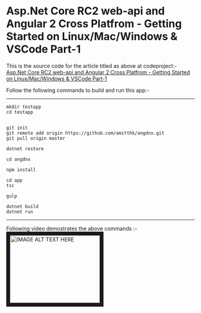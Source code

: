 # Asp.Net Core RC2 web-api and Angular 2 Cross Platfrom - Getting Started on Linux/Mac/Windows & VSCode Part-1

This is the source code for the article titled as above at codeproject:-
[Asp.Net Core RC2 web-api and Angular 2 Cross Platfrom - Getting Started on Linux/Mac/Windows & VSCode Part-1](http://www.codeproject.com/Articles/1103010/Asp-Net-Core-RC-web-api-and-Angular-Cross-Platfrom)

Follow the following commands to build and run this app:-

------------------
```
mkdir testapp
cd testapp


git init
git remote add origin https://github.com/amitthk/angdnx.git
git pull origin master

dotnet restore

cd angdnx

npm install

cd app
tsc

gulp

dotnet build
dotnet run
```
-----------------

Following video demostrates the above commands :-
<a href="http://www.youtube.com/watch?feature=player_embedded&v=GkARDwOTCfw" target="_blank"><img src="http://img.youtube.com/vi/GkARDwOTCfw/0.jpg" 
alt="IMAGE ALT TEXT HERE" width="240" height="180" border="10" /></a>